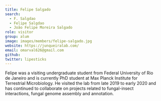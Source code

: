 ```yaml
---
title: Felipe Salgado
search:
  - F. Salgdao 
  - Felipe Salgdao
  - João Felipe Moreira Salgado
role: visitor
group: alum
image: images/members/felipe-salgado.jpg
website: https://junqueiralab.com/
email: omarval626@gmail.com
github: 
twitter: lipesticks
---
```


Felipe was a visiting undergraduate student from Federal University of Rio de Janeiro and is currently PhD student at Max Planck Institute for Terrestrial Microbiology. He visited the lab from late 2019 to early 2020 and has continued to collaborate on projects related to fungal-insect interactions, fungal genome assembly and annotation.

